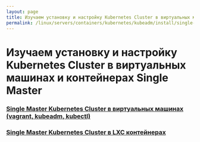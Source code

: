 ```yaml
---
layout: page
title: Изучаем установку и настройку Kubernetes Cluster в виртуальных машинах и контейнерах Single Master
permalink: /linux/servers/containers/kubernetes/kubeadm/install/single-master/
---
```


# Изучаем установку и настройку Kubernetes Cluster в виртуальных машинах и контейнерах Single Master

### [Single Master Kubernetes Cluster в виртуальных машинах (vagrant, kubeadm, kubectl)](/linux/servers/containers/kubernetes/kubeadm/install/single-master/vagrant-virtualbox/)

### [Single Master Kubernetes Cluster в LXC контейнерах](/linux/servers/containers/kubernetes/kubeadm/install/single-master/lxc/)
